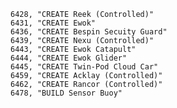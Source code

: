 ﻿```text
6428, "CREATE Reek (Controlled)"
6431, "CREATE Ewok"
6436, "CREATE Bespin Secuity Guard"
6439, "CREATE Nexu (Controlled)"
6443, "CREATE Ewok Catapult"
6444, "CREATE Ewok Glider"
6445, "CREATE Twin-Pod Cloud Car"
6459, "CREATE Acklay (Controlled)"
6462, "CREATE Rancor (Controlled)"
6478, "BUILD Sensor Buoy"
```